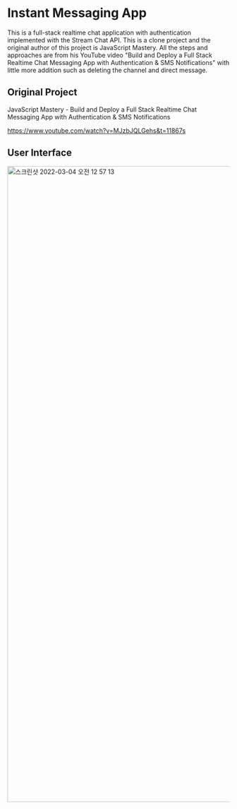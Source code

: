 # Instant Messaging App

This is a full-stack realtime chat application with authentication implemented with the Stream Chat API. This is a clone project and the original author of this project is JavaScript Mastery. All the steps and approaches are from his YouTube video "Build and Deploy a Full Stack Realtime Chat Messaging App with Authentication & SMS Notifications" with little more addition such as deleting the channel and direct message.

## Original Project

JavaScript Mastery - Build and Deploy a Full Stack Realtime Chat Messaging App with Authentication & SMS Notifications

https://www.youtube.com/watch?v=MJzbJQLGehs&t=11867s

## User Interface

<img width="1440" alt="스크린샷 2022-03-04 오전 12 57 13" src="https://user-images.githubusercontent.com/94903612/156602009-be97deeb-d948-45fe-a23a-0645e3750b92.png">

